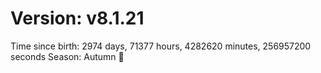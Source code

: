 # Version: v8.1.21
Time since birth: 2974 days, 71377 hours, 4282620 minutes, 256957200 seconds
Season: Autumn 🍁
